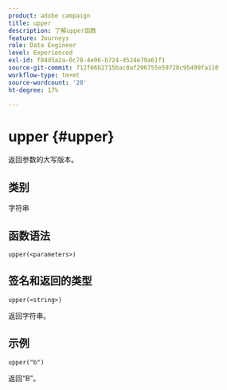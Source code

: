 ```yaml
---
product: adobe campaign
title: upper
description: 了解upper函数
feature: Journeys
role: Data Engineer
level: Experienced
exl-id: f84d5a2a-0c78-4e96-b724-d524e79a61f1
source-git-commit: 712f66b2715bac0af206755e59728c95499fa110
workflow-type: tm+mt
source-wordcount: '28'
ht-degree: 17%

---
```


# upper {#upper}

返回参数的大写版本。

## 类别

字符串

## 函数语法

`upper(<parameters>)`

## 签名和返回的类型

`upper(<string>)`

返回字符串。

## 示例

`upper("b")`

返回“B”。
